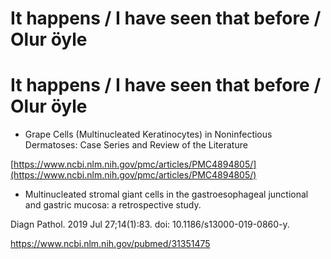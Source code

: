 # It happens / I have seen that before / Olur öyle


# It happens / I have seen that before / Olur öyle

* Grape Cells \(Multinucleated Keratinocytes\) in Noninfectious Dermatoses: Case Series and Review of the Literature

[https://www.ncbi.nlm.nih.gov/pmc/articles/PMC4894805/](https://www.ncbi.nlm.nih.gov/pmc/articles/PMC4894805/)

* Multinucleated stromal giant cells in the gastroesophageal junctional and gastric mucosa: a retrospective study.

Diagn Pathol. 2019 Jul 27;14(1):83. doi: 10.1186/s13000-019-0860-y.

https://www.ncbi.nlm.nih.gov/pubmed/31351475


